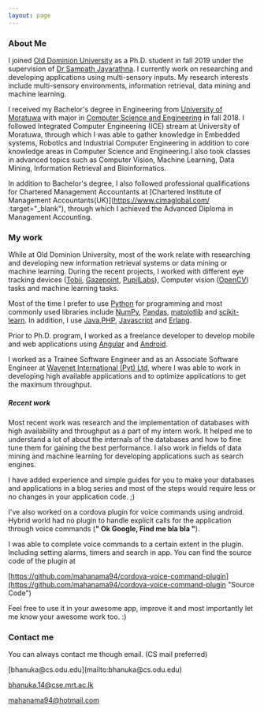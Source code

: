```yaml
---
layout: page
---
```


### About Me

  I joined [Old Dominion University](https://odu.edu/) as a Ph.D. student in fall 2019
  under the supervision of [Dr Sampath Jayarathna](https://www.cs.odu.edu/~sampath/).
  I currently work on researching and developing applications using multi-sensory inputs.
  My research interests include multi-sensory environments, information retrieval,
  data mining and machine learning.

  I received my Bachelor's degree in Engineering from [University of Moratuwa](https://www.mrt.ac.lk/web/)
  with major in [Computer Science and Engineering](http://cse.mrt.ac.lk/) in fall 2018.
  I followed Integrated Computer Engineering (ICE) stream at University of Moratuwa,
  through which I was able to gather knowledge in Embedded systems, Robotics and
  Industrial Computer Engineering in addition to core knowledge areas in Computer Science
  and Engineering.I also took classes in advanced topics such as Computer Vision,
  Machine Learning, Data Mining, Information Retrieval and Bioinformatics.

  In addition to Bachelor's degree, I also followed professional qualifications for
  Chartered Management Accountants at [Chartered Institute of Management Accountants(UK)](https://www.cimaglobal.com/ :target="_blank"),
  through which I achieved the Advanced Diploma in Management Accounting.


### My work


  While at Old Dominion University, most of the work relate with researching and
  developing new information retrieval systems or data mining or machine learning.
  During the recent projects, I worked with different eye tracking devices
  ([Tobii](https://www.tobii.com/), [Gazepoint](https://www.gazept.com/),
  [PupilLabs](https://pupil-labs.com/)), Computer vision ([OpenCV](https://opencv.org/)) tasks
  and machine learning tasks.

  Most of the time I prefer to use [Python](https://www.python.org/) for programming
  and most commonly used libraries include [NumPy](https://numpy.org/), [Pandas](https://pandas.pydata.org/),
  [matplotlib](https://matplotlib.org/) and [scikit-learn](https://scikit-learn.org/stable/).
  In addition, I use [Java](java.com/en/),[PHP](https://www.php.net/), [Javascript](https://www.javascript.com/)
  and [Erlang](https://www.erlang.org/).

  Prior to Ph.D. program, I worked as a freelance developer to develop mobile and web
  applications using [Angular](https://angular.io/) and [Android](https://developer.android.com/).

  I worked as a Trainee Software Engineer and as an Associate Software Engineer at
  [Wavenet International (Pvt) Ltd](https://www.globalwavenet.com/), where I was able
  to work in developing high available applications and to optimize applications to get the maximum throughput.

##### Recent work

  Most recent work was research and the implementation of databases with high availability and throughput as
  a part of my intern work. It helped me to understand a lot of about the internals of the databases and how to fine tune
  them for gaining the best performance. I also work in fields of data mining and machine learning for developing
  applications such as search engines.

  I have added experience and simple guides for you to make your databases and applications in a blog series and most
  of the steps would require less or no changes in your application code. ;)

  I've also worked on a cordova plugin for voice commands using android.
  Hybrid world had no plugin to handle explicit calls for the application through
  voice commands (__" Ok Google, Find me bla bla "__).

  I was able to complete voice commands to a certain extent in the plugin. Including setting alarms, timers and search in app. You can find the
  source code of the plugin at

  [https://github.com/mahanama94/cordova-voice-command-plugin](https://github.com/mahanama94/cordova-voice-command-plugin "Source Code")

  Feel free to use it in your awesome app, improve it and most importantly let me know your awesome work too. :)




### Contact me

<p>

  You can always contact me though email. (CS mail preferred)

</p>
[bhanuka@cs.odu.edu](mailto:bhanuka@cs.odu.edu)

[bhanuka.14@cse.mrt.ac.lk](mailto:bhanuka.14@cse.mrt.ac.lk)

[mahanama94@hotmail.com](mailto:mahanama94@hotmail.com)
